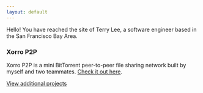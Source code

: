 ```yaml
---
layout: default
---
```


<div class="lead pretty-links">
  Hello! You have reached the site of Terry Lee, a software engineer based in the San Francisco Bay Area.

  <h3>Xorro P2P</h3>

  Xorro P2P is a mini BitTorrent peer-to-peer file sharing network built by myself and two teammates. [Check it out here](https://xorro-p2p.github.io/).

  [View additional projects](projects/)
</div>
